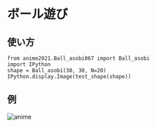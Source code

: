 # ボール遊び

## 使い方

```
from anime2021.Ball_asobi067 import Ball_asobi
import IPython
shape = Ball_asobi(30, 30, N=20)
IPython.display.Image(test_shape(shape))
```

## 例

![anime](https://github.com/kinuuuu/anime2021/blob/main/anime%20(2).png)
